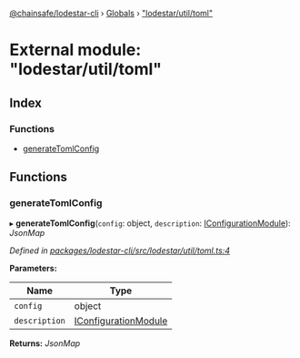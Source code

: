 [@chainsafe/lodestar-cli](../README.md) › [Globals](../globals.md) › ["lodestar/util/toml"](_lodestar_util_toml_.md)

# External module: "lodestar/util/toml"

## Index

### Functions

* [generateTomlConfig](_lodestar_util_toml_.md#generatetomlconfig)

## Functions

###  generateTomlConfig

▸ **generateTomlConfig**(`config`: object, `description`: [IConfigurationModule](../interfaces/_lodestar_util_config_.iconfigurationmodule.md)): *JsonMap*

*Defined in [packages/lodestar-cli/src/lodestar/util/toml.ts:4](https://github.com/ChainSafe/lodestar/blob/a092bb827/packages/lodestar-cli/src/lodestar/util/toml.ts#L4)*

**Parameters:**

Name | Type |
------ | ------ |
`config` | object |
`description` | [IConfigurationModule](../interfaces/_lodestar_util_config_.iconfigurationmodule.md) |

**Returns:** *JsonMap*
